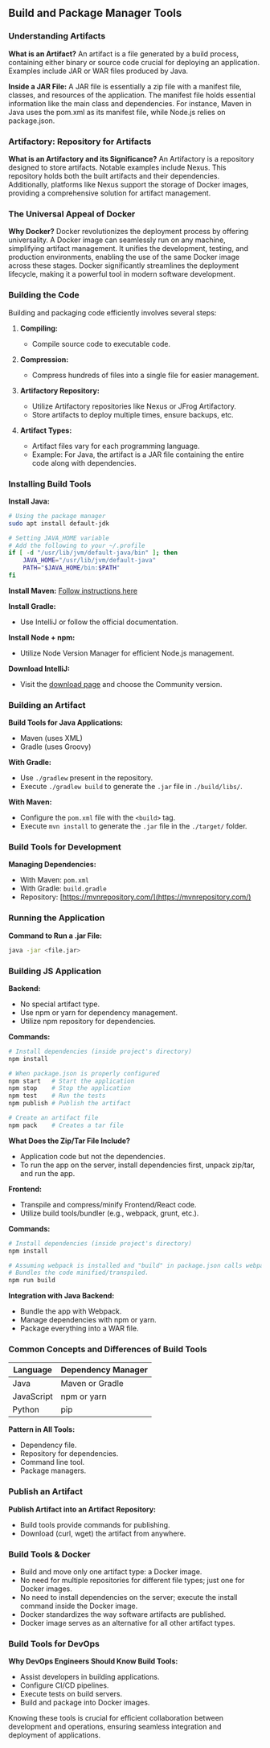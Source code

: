 ## Build and Package Manager Tools

### Understanding Artifacts

**What is an Artifact?**
An artifact is a file generated by a build process, containing either binary or source code crucial for deploying an application. Examples include JAR or WAR files produced by Java.

**Inside a JAR File:**
A JAR file is essentially a zip file with a manifest file, classes, and resources of the application. The manifest file holds essential information like the main class and dependencies. For instance, Maven in Java uses the pom.xml as its manifest file, while Node.js relies on package.json.

### Artifactory: Repository for Artifacts

**What is an Artifactory and its Significance?**
An Artifactory is a repository designed to store artifacts. Notable examples include Nexus. This repository holds both the built artifacts and their dependencies. Additionally, platforms like Nexus support the storage of Docker images, providing a comprehensive solution for artifact management.

### The Universal Appeal of Docker

**Why Docker?**
Docker revolutionizes the deployment process by offering universality. A Docker image can seamlessly run on any machine, simplifying artifact management. It unifies the development, testing, and production environments, enabling the use of the same Docker image across these stages. Docker significantly streamlines the deployment lifecycle, making it a powerful tool in modern software development.
### Building the Code

Building and packaging code efficiently involves several steps:

1. **Compiling:**
   - Compile source code to executable code.

2. **Compression:**
   - Compress hundreds of files into a single file for easier management.

3. **Artifactory Repository:**
   - Utilize Artifactory repositories like Nexus or JFrog Artifactory.
   - Store artifacts to deploy multiple times, ensure backups, etc.

4. **Artifact Types:**
   - Artifact files vary for each programming language.
   - Example: For Java, the artifact is a JAR file containing the entire code along with dependencies.

### Installing Build Tools

**Install Java:**
```bash
# Using the package manager
sudo apt install default-jdk

# Setting JAVA_HOME variable
# Add the following to your ~/.profile
if [ -d "/usr/lib/jvm/default-java/bin" ]; then
    JAVA_HOME="/usr/lib/jvm/default-java"
    PATH="$JAVA_HOME/bin:$PATH"
fi
```

**Install Maven:**
[Follow instructions here](https://maven.apache.org/install.html)

**Install Gradle:**
- Use IntelliJ or follow the official documentation.

**Install Node + npm:**
- Utilize Node Version Manager for efficient Node.js management.

**Download IntelliJ:**
- Visit the [download page](https://www.jetbrains.com/idea/download/) and choose the Community version.

### Building an Artifact

**Build Tools for Java Applications:**
- Maven (uses XML)
- Gradle (uses Groovy)

**With Gradle:**
- Use `./gradlew` present in the repository.
- Execute `./gradlew build` to generate the `.jar` file in `./build/libs/`.

**With Maven:**
- Configure the `pom.xml` file with the `<build>` tag.
- Execute `mvn install` to generate the `.jar` file in the `./target/` folder.

### Build Tools for Development

**Managing Dependencies:**
- With Maven: `pom.xml`
- With Gradle: `build.gradle`
- Repository: [https://mvnrepository.com/](https://mvnrepository.com/)

### Running the Application

**Command to Run a .jar File:**
```bash
java -jar <file.jar>
```

### Building JS Application

**Backend:**
- No special artifact type.
- Use npm or yarn for dependency management.
- Utilize npm repository for dependencies.

**Commands:**
```bash
# Install dependencies (inside project's directory)
npm install

# When package.json is properly configured
npm start   # Start the application
npm stop    # Stop the application
npm test    # Run the tests
npm publish # Publish the artifact

# Create an artifact file
npm pack    # Creates a tar file
```

**What Does the Zip/Tar File Include?**
- Application code but not the dependencies.
- To run the app on the server, install dependencies first, unpack zip/tar, and run the app.

**Frontend:**
- Transpile and compress/minify Frontend/React code.
- Utilize build tools/bundler (e.g., webpack, grunt, etc.).

**Commands:**
```bash
# Install dependencies (inside project's directory)
npm install

# Assuming webpack is installed and "build" in package.json calls webpack
# Bundles the code minified/transpiled.
npm run build
```

**Integration with Java Backend:**
- Bundle the app with Webpack.
- Manage dependencies with npm or yarn.
- Package everything into a WAR file.

### Common Concepts and Differences of Build Tools

| Language    | Dependency Manager |
|-------------|---------------------|
| Java        | Maven or Gradle     |
| JavaScript  | npm or yarn         |
| Python      | pip                 |

**Pattern in All Tools:**
- Dependency file.
- Repository for dependencies.
- Command line tool.
- Package managers.

### Publish an Artifact

**Publish Artifact into an Artifact Repository:**
- Build tools provide commands for publishing.
- Download (curl, wget) the artifact from anywhere.

### Build Tools & Docker

- Build and move only one artifact type: a Docker image.
- No need for multiple repositories for different file types; just one for Docker images.
- No need to install dependencies on the server; execute the install command inside the Docker image.
- Docker standardizes the way software artifacts are published.
- Docker image serves as an alternative for all other artifact types.

### Build Tools for DevOps

**Why DevOps Engineers Should Know Build Tools:**
- Assist developers in building applications.
- Configure CI/CD pipelines.
- Execute tests on build servers.
- Build and package into Docker images.

Knowing these tools is crucial for efficient collaboration between development and operations, ensuring seamless integration and deployment of applications.